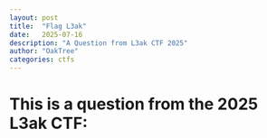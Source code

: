 ```yaml
---
layout: post
title:  "Flag L3ak"
date:   2025-07-16
description: "A Question from L3ak CTF 2025"
author: "OakTree"
categories: ctfs
---
```


<h1> This is a question from the 2025 L3ak CTF: </h1>

